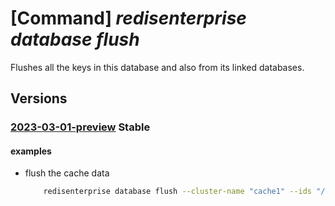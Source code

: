 # [Command] _redisenterprise database flush_

Flushes all the keys in this database and also from its linked databases.

## Versions

### [2023-03-01-preview](/Resources/mgmt-plane/L3N1YnNjcmlwdGlvbnMve30vcmVzb3VyY2Vncm91cHMve30vcHJvdmlkZXJzL21pY3Jvc29mdC5jYWNoZS9yZWRpc2VudGVycHJpc2Uve30vZGF0YWJhc2VzL3t9L2ZsdXNo/2023-03-01-preview.xml) **Stable**

<!-- mgmt-plane /subscriptions/{}/resourcegroups/{}/providers/microsoft.cache/redisenterprise/{}/databases/{}/flush 2023-03-01-preview -->

#### examples

- flush the cache data
    ```bash
        redisenterprise database flush --cluster-name "cache1" --ids "/subscriptions/subid2/resourceGroups/rg2/providers/Microsoft.Cache/redisEnterprise/cache2/databases/default" --resource-group "rg1"
    ```
